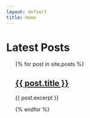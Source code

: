 ```yaml
---
layout: default
title: Home
---
```


<h1>Latest Posts</h1>

<ul>
  {% for post in site.posts %}
      <h2><a href="{{ post.url | relative_url }}">{{ post.title }}</a></h2>
      <p>{{ post.excerpt }}</p>
  {% endfor %}
</ul>
